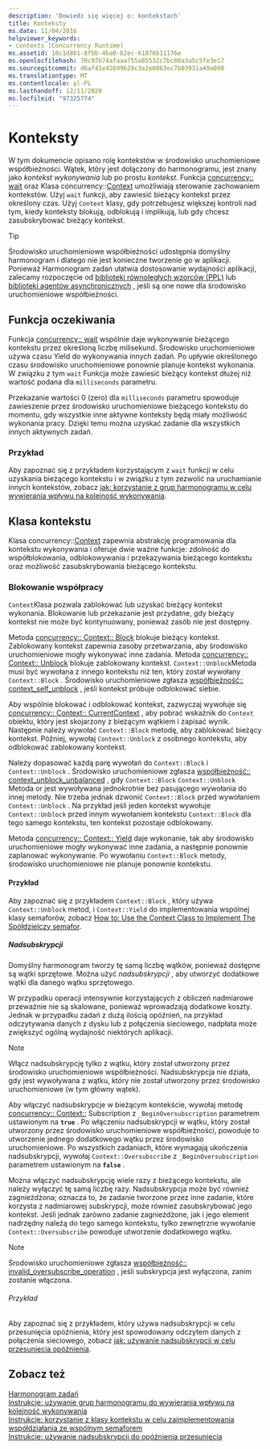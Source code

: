 ```yaml
---
description: 'Dowiedz się więcej o: kontekstach'
title: Konteksty
ms.date: 11/04/2016
helpviewer_keywords:
- contexts [Concurrency Runtime]
ms.assetid: 10c1d861-8fbb-4ba0-b2ec-61876b11176e
ms.openlocfilehash: 70c97b74afaaa755a85532c7bc08a3a5c5fe3e17
ms.sourcegitcommit: d6af41e42699628c3e2e6063ec7b03931a49a098
ms.translationtype: MT
ms.contentlocale: pl-PL
ms.lasthandoff: 12/11/2020
ms.locfileid: "97325774"
---
```

# <a name="contexts"></a>Konteksty

W tym dokumencie opisano rolę kontekstów w środowisko uruchomieniowe współbieżności. Wątek, który jest dołączony do harmonogramu, jest znany jako *kontekst wykonywania* lub po prostu *kontekst*. Funkcja [concurrency:: wait](reference/concurrency-namespace-functions.md#wait) oraz Klasa concurrency::[Context](../../parallel/concrt/reference/context-class.md) umożliwiają sterowanie zachowaniem kontekstów. Użyj `wait` funkcji, aby zawiesić bieżący kontekst przez określony czas. Użyj `Context` klasy, gdy potrzebujesz większej kontroli nad tym, kiedy konteksty blokują, odblokują i implikują, lub gdy chcesz zasubskrybować bieżący kontekst.

> [!TIP]
> Środowisko uruchomieniowe współbieżności udostępnia domyślny harmonogram i dlatego nie jest konieczne tworzenie go w aplikacji. Ponieważ Harmonogram zadań ułatwia dostosowanie wydajności aplikacji, zalecamy rozpoczęcie od [biblioteki równoległych wzorców (PPL)](../../parallel/concrt/parallel-patterns-library-ppl.md) lub [biblioteki agentów asynchronicznych](../../parallel/concrt/asynchronous-agents-library.md) , jeśli są one nowe dla środowisko uruchomieniowe współbieżności.

## <a name="the-wait-function"></a>Funkcja oczekiwania

Funkcja [concurrency:: wait](reference/concurrency-namespace-functions.md#wait) wspólnie daje wykonywanie bieżącego kontekstu przez określoną liczbę milisekund. Środowisko uruchomieniowe używa czasu Yield do wykonywania innych zadań. Po upływie określonego czasu środowisko uruchomieniowe ponownie planuje kontekst wykonania. W związku z tym `wait` Funkcja może zawiesić bieżący kontekst dłużej niż wartość podana dla `milliseconds` parametru.

Przekazanie wartości 0 (zero) dla `milliseconds` parametru spowoduje zawieszenie przez środowisko uruchomieniowe bieżącego kontekstu do momentu, gdy wszystkie inne aktywne konteksty będą miały możliwość wykonania pracy. Dzięki temu można uzyskać zadanie dla wszystkich innych aktywnych zadań.

### <a name="example"></a>Przykład

Aby zapoznać się z przykładem korzystającym z `wait` funkcji w celu uzyskania bieżącego kontekstu i w związku z tym zezwolić na uruchamianie innych kontekstów, zobacz [jak: korzystanie z grup harmonogramu w celu wywierania wpływu na kolejność wykonywania](../../parallel/concrt/how-to-use-schedule-groups-to-influence-order-of-execution.md).

## <a name="the-context-class"></a>Klasa kontekstu

Klasa concurrency::[Context](../../parallel/concrt/reference/context-class.md) zapewnia abstrakcję programowania dla kontekstu wykonywania i oferuje dwie ważne funkcje: zdolność do współblokowania, odblokowywania i przekazywania bieżącego kontekstu oraz możliwość zasubskrybowania bieżącego kontekstu.

### <a name="cooperative-blocking"></a>Blokowanie współpracy

`Context`Klasa pozwala zablokować lub uzyskać bieżący kontekst wykonania. Blokowanie lub przekazanie jest przydatne, gdy bieżący kontekst nie może być kontynuowany, ponieważ zasób nie jest dostępny.

Metoda [concurrency:: Context:: Block](reference/context-class.md#block) blokuje bieżący kontekst. Zablokowany kontekst zapewnia zasoby przetwarzania, aby środowisko uruchomieniowe mogły wykonywać inne zadania. Metoda [concurrency:: Context:: Unblock](reference/context-class.md#unblock) blokuje zablokowany kontekst. `Context::Unblock`Metoda musi być wywołana z innego kontekstu niż ten, który został wywołany `Context::Block` . Środowisko uruchomieniowe zgłasza [współbieżność:: context_self_unblock](../../parallel/concrt/reference/context-self-unblock-class.md) , jeśli kontekst próbuje odblokować siebie.

Aby wspólnie blokować i odblokować kontekst, zazwyczaj wywołuje się [concurrency:: Context:: CurrentContext](reference/context-class.md#currentcontext) , aby pobrać wskaźnik do `Context` obiektu, który jest skojarzony z bieżącym wątkiem i zapisać wynik. Następnie należy wywołać `Context::Block` metodę, aby zablokować bieżący kontekst. Później, wywołaj `Context::Unblock` z osobnego kontekstu, aby odblokować zablokowany kontekst.

Należy dopasować każdą parę wywołań do `Context::Block` i `Context::Unblock` . Środowisko uruchomieniowe zgłasza [współbieżność:: context_unblock_unbalanced](../../parallel/concrt/reference/context-unblock-unbalanced-class.md) , gdy `Context::Block` `Context::Unblock` Metoda or jest wywoływana jednokrotnie bez pasującego wywołania do innej metody. Nie trzeba jednak dzwonić `Context::Block` przed wywołaniem `Context::Unblock` . Na przykład jeśli jeden kontekst wywołuje `Context::Unblock` przed innym wywołaniem kontekstu `Context::Block` dla tego samego kontekstu, ten kontekst pozostaje odblokowany.

Metoda [concurrency:: Context:: Yield](reference/context-class.md#yield) daje wykonanie, tak aby środowisko uruchomieniowe mogły wykonywać inne zadania, a następnie ponownie zaplanować wykonywanie. Po wywołaniu `Context::Block` metody, środowisko uruchomieniowe nie planuje ponownie kontekstu.

#### <a name="example"></a>Przykład

Aby zapoznać się z przykładem `Context::Block` , który używa `Context::Unblock` metod, i `Context::Yield` do implementowania wspólnej klasy semaforów, zobacz [How to: Use the Context Class to Implement The Spółdzielczy semafor](../../parallel/concrt/how-to-use-the-context-class-to-implement-a-cooperative-semaphore.md).

##### <a name="oversubscription"></a>Nadsubskrypcji

Domyślny harmonogram tworzy tę samą liczbę wątków, ponieważ dostępne są wątki sprzętowe. Można użyć *nadsubskrypcji* , aby utworzyć dodatkowe wątki dla danego wątku sprzętowego.

W przypadku operacji intensywnie korzystających z obliczeń nadmiarowe przeważnie nie są skalowane, ponieważ wprowadzają dodatkowe koszty. Jednak w przypadku zadań z dużą ilością opóźnień, na przykład odczytywania danych z dysku lub z połączenia sieciowego, nadpłata może zwiększyć ogólną wydajność niektórych aplikacji.

> [!NOTE]
> Włącz nadsubskrypcję tylko z wątku, który został utworzony przez środowisko uruchomieniowe współbieżności. Nadsubskrypcja nie działa, gdy jest wywoływana z wątku, który nie został utworzony przez środowisko uruchomieniowe (w tym główny wątek).

Aby włączyć nadsubskrypcje w bieżącym kontekście, wywołaj metodę [concurrency:: Context::](reference/context-class.md#oversubscribe) Subscription z `_BeginOversubscription` parametrem ustawionym na **`true`** . Po włączeniu nadsubskrypcji w wątku, który został utworzony przez środowisko uruchomieniowe współbieżności, powoduje to utworzenie jednego dodatkowego wątku przez środowisko uruchomieniowe. Po wszystkich zadaniach, które wymagają ukończenia nadsubskrypcji, wywołaj `Context::Oversubscribe` z `_BeginOversubscription` parametrem ustawionym na **`false`** .

Można włączyć nadsubskrypcję wiele razy z bieżącego kontekstu, ale należy wyłączyć tę samą liczbę razy. Nadsubskrypcja może być również zagnieżdżona; oznacza to, że zadanie tworzone przez inne zadanie, które korzysta z nadmiarowej subskrypcji, może również zasubskrybować jego kontekst. Jeśli jednak zarówno zadanie zagnieżdżone, jak i jego element nadrzędny należą do tego samego kontekstu, tylko zewnętrzne wywołanie `Context::Oversubscribe` powoduje utworzenie dodatkowego wątku.

> [!NOTE]
> Środowisko uruchomieniowe zgłasza [współbieżność:: invalid_oversubscribe_operation](../../parallel/concrt/reference/invalid-oversubscribe-operation-class.md) , jeśli subskrypcja jest wyłączona, zanim zostanie włączona.

###### <a name="example"></a>Przykład

Aby zapoznać się z przykładem, który używa nadsubskrypcji w celu przesunięcia opóźnienia, który jest spowodowany odczytem danych z połączenia sieciowego, zobacz [jak: używanie nadsubskrypcji w celu przesunięcia opóźnienia](../../parallel/concrt/how-to-use-oversubscription-to-offset-latency.md).

## <a name="see-also"></a>Zobacz też

[Harmonogram zadań](../../parallel/concrt/task-scheduler-concurrency-runtime.md)<br/>
[Instrukcje: używanie grup harmonogramu do wywierania wpływu na kolejność wykonywania](../../parallel/concrt/how-to-use-schedule-groups-to-influence-order-of-execution.md)<br/>
[Instrukcje: korzystanie z klasy kontekstu w celu zaimplementowania współdziałania ze wspólnym semaforem](../../parallel/concrt/how-to-use-the-context-class-to-implement-a-cooperative-semaphore.md)<br/>
[Instrukcje: używanie nadsubskrypcji do opóźnienia przesunięcia](../../parallel/concrt/how-to-use-oversubscription-to-offset-latency.md)

